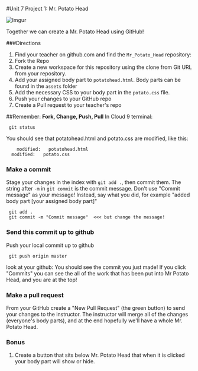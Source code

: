 #Unit 7 Project 1: Mr. Potato Head

![Imgur](http://i.imgur.com/Vy06FW3.gif)

Together we can create a Mr. Potato Head using GitHub! 


###Directions
1. Find your teacher on github.com and find the `Mr_Potato_Head` repository:
2. Fork the Repo
3. Create a new workspace for this repository using the clone from Git URL from your repository.
4. Add your assigned body part to `potatohead.html`. Body parts can be found in the `assets` folder
5. Add the necessary CSS to your body part in the `potato.css` file.
6. Push your changes to your GitHub repo
7. Create a Pull request to your teacher's repo


##Remember: **Fork, Change, Push, Pull**
In Cloud 9 terminal:

```
 git status
```

You should see that potatohead.html and potato.css are modified, like this:

```
	modified:   potatohead.html
  modified:   potato.css
```

### Make a commit
Stage your changes in the index with `git add .`, then commit them.  The string after `-m` in `git commit` is the commit message. Don't use "Commit message" as your message!
Instead, say what you did, for example "added body part [your assigned body part]"

```
 git add .
 git commit -m "Commit message"  <<< but change the message!
```


### Send this commit up to github
Push your local commit up to github

```
 git push origin master
```

look at your github: You should see the commit you just made!  If you click "Commits" you can see the all of the work that has been put into Mr Potato Head, and you are at the top!

### Make a pull request

From your GitHub create a "New Pull Request" (the green button) to send your changes to the instructor.  The instructor will merge all of the changes (everyone's body parts), and at the end hopefully we'll have a whole Mr. Potato Head.

### Bonus

1. Create a button that sits below Mr. Potato Head that when it is clicked your body part will show or hide.
